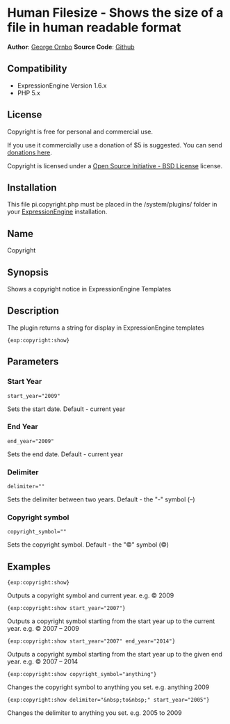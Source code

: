 # Human Filesize - Shows the size of a file in human readable format

**Author**: [George Ornbo][]
**Source Code**: [Github][]

## Compatibility

* ExpressionEngine Version 1.6.x
* PHP 5.x

## License

Copyright is free for personal and commercial use. 

If you use it commercially use a donation of $5 is suggested. You can send [donations here](http://pledgie.org/campaigns/2898). 

Copyright is licensed under a [Open Source Initiative - BSD License][] license.

## Installation

This file pi.copyright.php must be placed in the /system/plugins/ folder in your [ExpressionEngine][] installation.

## Name

Copyright

## Synopsis

Shows a copyright notice in ExpressionEngine Templates

## Description

The plugin returns a string for display in ExpressionEngine templates

	{exp:copyright:show}

## Parameters ##

### Start Year ###

	start_year="2009"
	
Sets the start date. Default - current year

### End Year ###

	end_year="2009"
	
Sets the end date. Default - current year

### Delimiter ###

	delimiter=""
	
Sets the delimiter between two years. Default - the "-" symbol (&ndash;)

### Copyright symbol ###

	copyright_symbol=""
	
Sets the copyright symbol. Default - the "©" symbol (&copy;)
	
## Examples

	{exp:copyright:show}
	
Outputs a copyright symbol and current year. e.g. &copy; 2009

	{exp:copyright:show start_year="2007"}
	
Outputs a copyright symbol starting from the start year up to the current year. e.g. &copy; 2007 &ndash; 2009

	{exp:copyright:show start_year="2007" end_year="2014"}

Outputs a copyright symbol starting from the start year up to the given end year. e.g. &copy; 2007 &ndash; 2014	

	{exp:copyright:show copyright_symbol="anything"}

Changes the copyright symbol to anything you set. e.g. anything 2009

	{exp:copyright:show delimiter="&nbsp;to&nbsp;" start_year="2005"}	
	
Changes the delimiter to anything you set. e.g. 2005 to 2009
	
[George Ornbo]: http://shapeshed.com/
[Github]: http://github.com/shapeshed/copyright.ee_addon/
[ExpressionEngine]:http://www.expressionengine.com/index.php?affiliate=shapeshed
[Open Source Initiative - BSD License]: http://opensource.org/licenses/bsd-license.php